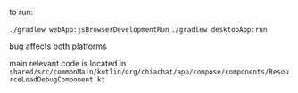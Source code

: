 to run:

`./gradlew webApp:jsBrowserDevelopmentRun`
`./gradlew desktopApp:run`

bug affects both platforms

main relevant code is located in `shared/src/commonMain/kotlin/org/chiachat/app/compose/components/ResourceLoadDebugComponent.kt`
